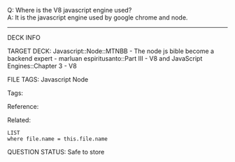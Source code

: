 Q: Where is the V8 javascript engine used?  
A: It is the javascript engine used by google chrome and node.


---

DECK INFO

TARGET DECK: Javascript::Node::MTNBB - The node js bible become a backend expert - marluan espiritusanto::Part III - V8 and JavaScript Engines::Chapter 3 - V8

FILE TAGS: Javascript Node

Tags:

Reference:

Related:

```dataview
LIST
where file.name = this.file.name
```

QUESTION STATUS: Safe to store